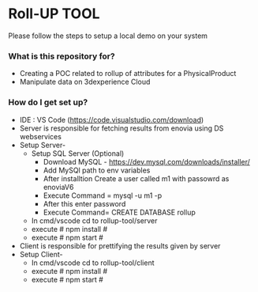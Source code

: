 # Roll-UP TOOL #

Please follow the steps to setup a local demo on your system

### What is this repository for? ###

* Creating a POC related to rollup of attributes for a PhysicalProduct
* Manipulate data on 3dexperience Cloud

### How do I get set up? ###

* IDE : VS Code  (https://code.visualstudio.com/download)
* Server is responsible for fetching results from enovia using DS webservices
* Setup Server-
	* Setup SQL Server (Optional)
		* Download MySQL - https://dev.mysql.com/downloads/installer/
		* Add MySQl path to env variables
		* After installtion Create a user called m1 with passowrd as enoviaV6
		* Execute Command = mysql -u m1 -p
		* After this enter password
		* Execute Command= CREATE DATABASE rollup
	* In cmd/vscode cd to rollup-tool/server
	* execute # npm install #
	* execute # npm start #
* Client is responsible for prettifying the results given by server 
* Setup Client-
	* In cmd/vscode cd to rollup-tool/client
	* execute # npm install #
	* execute # npm start #